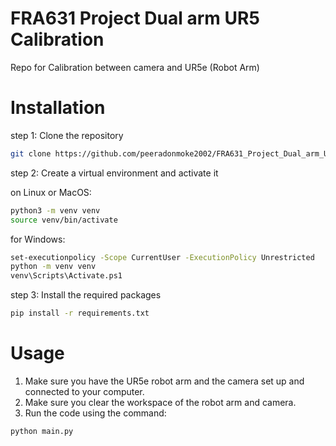 # FRA631 Project Dual arm UR5 Calibration
Repo for Calibration between camera and UR5e (Robot Arm)

# Installation

step 1: Clone the repository

```bash
git clone https://github.com/peeradonmoke2002/FRA631_Project_Dual_arm_UR5_Calibration.git
```

step 2: Create a virtual environment and activate it

on Linux or MacOS:

```bash
python3 -m venv venv
source venv/bin/activate
```

for Windows:

```bash
set-executionpolicy -Scope CurrentUser -ExecutionPolicy Unrestricted
python -m venv venv
venv\Scripts\Activate.ps1
```

step 3: Install the required packages

```bash
pip install -r requirements.txt
```

# Usage

1. Make sure you have the UR5e robot arm and the camera set up and connected to your computer.
2. Make sure you clear the workspace of the robot arm and camera.
3. Run the code using the command:

```bash
python main.py
```